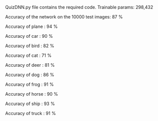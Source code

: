 QuizDNN.py file contains the required code. Trainable params: 298,432

Accuracy of the network on the 10000 test images: 87 %

Accuracy of plane : 94 %

Accuracy of   car : 90 %

Accuracy of  bird : 82 %

Accuracy of   cat : 71 %

Accuracy of  deer : 81 %

Accuracy of   dog : 86 %

Accuracy of  frog : 91 %

Accuracy of horse : 90 %

Accuracy of  ship : 93 %

Accuracy of truck : 91 %

